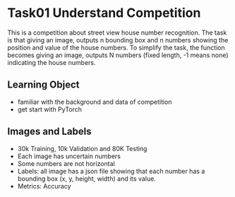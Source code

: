 # Task01 Understand Competition
This is a competition about street view house number recognition. The task is that giving an image, outputs n bounding box and n numbers showing the position and value of the house numbers. To simplify the task, the function becomes giving an image, outputs N numbers (fixed length, -1 means none) indicating the house numbers.  
## Learning Object
- familiar with the background and data of competition
- get start with PyTorch
## Images and Labels
- 30k Training, 10k Validation and 80K Testing
- Each image has uncertain numbers 
- Some numbers are not horizontal
- Labels: all image has a json file showing that each number has a bounding box (x, y, height, width) and its value.
- Metrics: Accuracy
  